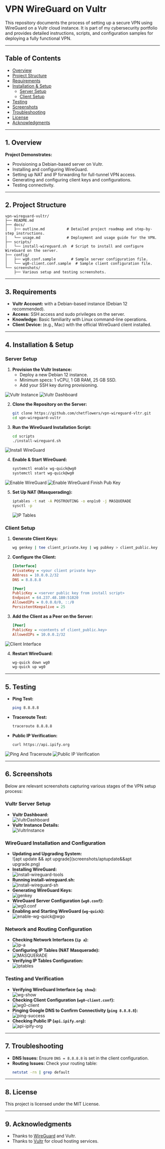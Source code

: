 # VPN WireGuard on Vultr

This repository documents the process of setting up a secure VPN using WireGuard on a Vultr cloud instance. It is part of my cybersecurity portfolio and provides detailed instructions, scripts, and configuration samples for deploying a fully functional VPN.

---

## Table of Contents

- [Overview](#overview)
- [Project Structure](#project-structure)
- [Requirements](#requirements)
- [Installation & Setup](#installation--setup)
  - [Server Setup](#server-setup)
  - [Client Setup](#client-setup)
- [Testing](#testing)
- [Screenshots](#screenshots)
- [Troubleshooting](#troubleshooting)
- [License](#license)
- [Acknowledgments](#acknowledgments)

---

## 1. Overview

**Project Demonstrates:**
- Provisioning a Debian-based server on Vultr.
- Installing and configuring WireGuard.
- Setting up NAT and IP forwarding for full-tunnel VPN access.
- Generating and configuring client keys and configurations.
- Testing connectivity.

---

## 2. Project Structure

```
vpn-wireguard-vultr/
├── README.md
├── docs/
│   ├── outline.md          # Detailed project roadmap and step-by-step instructions.
│   └── usage.md            # Deployment and usage guide for the VPN.
├── scripts/
│   └── install-wireguard.sh  # Script to install and configure WireGuard on the server.
├── config/
│   ├── wg0.conf.sample       # Sample server configuration file.
│   └── wg0-client.conf.sample  # Sample client configuration file.
└── screenshots/
    ├── Various setup and testing screenshots.
```

---

## 3. Requirements

- **Vultr Account:** with a Debian-based instance (Debian 12 recommended).
- **Access:** SSH access and sudo privileges on the server.
- **Knowledge:** Basic familiarity with Linux command-line operations.
- **Client Device:** (e.g., Mac) with the official WireGuard client installed.

---

## 4. Installation & Setup

### Server Setup

1. **Provision the Vultr Instance:**
   - Deploy a new Debian 12 instance.
   - Minimum specs: 1 vCPU, 1 GB RAM, 25 GB SSD.
   - Add your SSH key during provisioning.
  
![Vultr Instance](screenshots/VultrInstance.png)
![Vultr Dashboard](screenshots/VultrDashboard.png)

2. **Clone the Repository on the Server:**
   ```bash
   git clone https://github.com/chetflowers/vpn-wireguard-vltr.git
   cd vpn-wireguard-vultr
   ```

3. **Run the WireGuard Installation Script:**
   ```bash
   cd scripts
   ./install-wireguard.sh
   ```
![Install WireGuard](screenshots/scripts:install-wireguard.png)
   
4. **Enable & Start WireGuard:**
   ```bash
   systemctl enable wg-quick@wg0
   systemctl start wg-quick@wg0
   ```

  ![Enable WireGuard](screenshots/enable-wg-quick@wgo.png)
  ![Enable WireGuard Finish Pub Key](screenshots/install-wireguard-sh-PubKey.png)

5. **Set Up NAT (Masquerading):**
   ```bash
   iptables -t nat -A POSTROUTING -o enp1s0 -j MASQUERADE
   sysctl -p
   ```
   ![IP Tables](screenshots/iptables.png)

### Client Setup

1. **Generate Client Keys:**
   ```bash
   wg genkey | tee client_private.key | wg pubkey > client_public.key
   ```

2. **Configure the Client:**
   ```ini
   [Interface]
   PrivateKey = <your client private key>
   Address = 10.0.0.2/32
   DNS = 8.8.8.8

   [Peer]
   PublicKey = <server public key from install script>
   Endpoint = 64.237.48.180:51820
   AllowedIPs = 0.0.0.0/0, ::/0
   PersistentKeepalive = 25
   ```

3. **Add the Client as a Peer on the Server:**
   ```ini
   [Peer]
   PublicKey = <contents of client_public.key>
   AllowedIPs = 10.0.0.2/32
   ```
![Client Interface](screenshots/client-interface.png)

4. **Restart WireGuard:**
   ```bash
   wg-quick down wg0
   wg-quick up wg0
   ```

---

## 5. Testing

- **Ping Test:**  
  ```bash
  ping 8.8.8.8
  ```
- **Traceroute Test:**  
  ```bash
  traceroute 8.8.8.8
  ```
- **Public IP Verification:**  
  ```bash
  curl https://api.ipify.org
  ```
![Ping And Traceroute](screenshots/ping-success.png)
![Public IP Verification](screenshots/api-ipify-org.png)

---

## 6. Screenshots

Below are relevant screenshots capturing various stages of the VPN setup process:

### **Vultr Server Setup**
- **Vultr Dashboard:**  
  ![VultrDashboard](screenshots/VultrDashboard.png)
- **Vultr Instance Details:**  
  ![VultrInstance](screenshots/VultrInstance.png)

### **WireGuard Installation and Configuration**
- **Updating and Upgrading System:**  
  ![apt update && apt upgrade](screenshots/aptupdate&&apt upgrade.png)
- **Installing WireGuard:**  
  ![install-wireguard-tools](screenshots/install-wireguard-tools.png)
- **Running install-wireguard.sh:**  
  ![install-wireguard-sh](screenshots/install-wireguard-sh.png)
- **Generating WireGuard Keys:**  
  ![genkey](screenshots/genkey.png)
- **WireGuard Server Configuration (`wg0.conf`):**  
  ![wg0.conf](screenshots/wg0.conf.png)
- **Enabling and Starting WireGuard (`wg-quick`):**  
  ![enable-wg-quick@wgo](screenshots/enable-wg-quick@wgo.png)

### **Network and Routing Configuration**
- **Checking Network Interfaces (`ip a`):**  
  ![ip-a](screenshots/ip-a.png)
- **Configuring IP Tables (NAT Masquerade):**  
  ![MASQUERADE](screenshots/MASQUERADE.png)
- **Verifying IP Tables Configuration:**  
  ![iptables](screenshots/iptables.png)

### **Testing and Verification**
- **Verifying WireGuard Interface (`wg show`):**  
  ![wg-show](screenshots/wg-show.png)
- **Checking Client Configuration (`wg0-client.conf`):**  
  ![wg0-client](screenshots/wg0-client.png)
- **Pinging Google DNS to Confirm Connectivity (`ping 8.8.8.8`):**  
  ![ping-success](screenshots/ping-success.png)
- **Checking Public IP (`api.ipify.org`):**  
  ![api-ipify-org](screenshots/api-ipify-org.png)

---

## 7. Troubleshooting

- **DNS Issues:** Ensure `DNS = 8.8.8.8` is set in the client configuration.
- **Routing Issues:** Check your routing table:
  ```bash
  netstat -rn | grep default
  ```

---

## 8. License

This project is licensed under the MIT License.

---

## 9. Acknowledgments

- Thanks to [WireGuard](https://www.wireguard.com/) and Vultr.
- Thanks to [Vultr](https://www.vultr.com/) for cloud hosting services.
